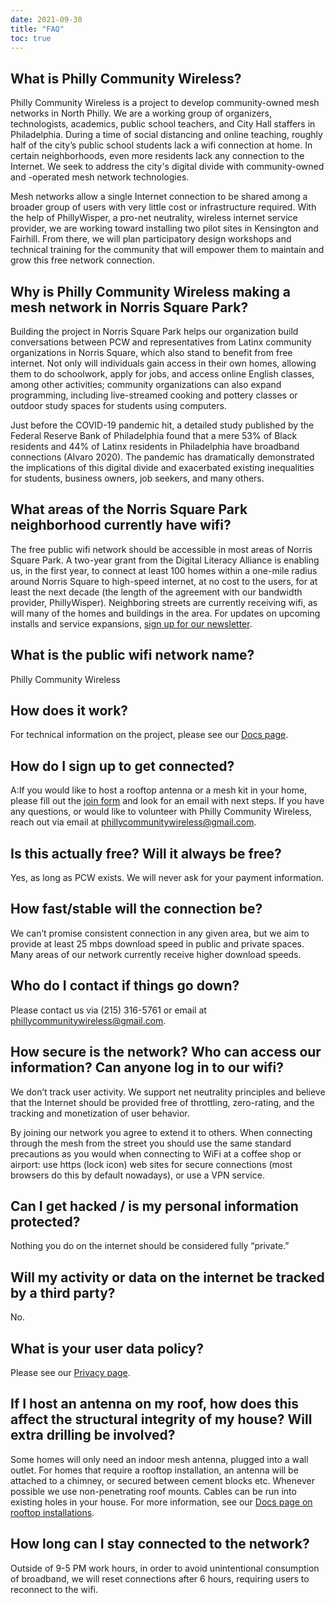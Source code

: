 ```yaml
---
date: 2021-09-30
title: "FAQ"
toc: true
---
```


## What is Philly Community Wireless?

Philly Community Wireless is a project to develop community-owned mesh networks in North Philly. We are a working group of organizers, technologists, academics, public school teachers, and City Hall staffers in Philadelphia. During a time of social distancing and online teaching, roughly half of the city’s public school students lack a wifi connection at home. In certain neighborhoods, even more residents lack any connection to the Internet. We seek to address the city's digital divide with community-owned and -operated mesh network technologies.

Mesh networks allow a single Internet connection to be shared among a broader group of users with very little cost or infrastructure required. With the help of PhillyWisper, a pro-net neutrality, wireless internet service provider, we are working toward installing two pilot sites in Kensington and Fairhill. From there, we will plan participatory design workshops and technical training for the community that will empower them to maintain and grow this free network connection.

## Why is Philly Community Wireless making a mesh network in Norris Square Park?

Building the project in Norris Square Park helps our organization build conversations between PCW and representatives from Latinx community organizations in Norris Square, which also stand to benefit from free internet. Not only will individuals gain access in their own homes, allowing them to do schoolwork, apply for jobs, and access online English classes, among other activities; community organizations can also expand programming, including live-streamed cooking and pottery classes or outdoor study spaces for students using computers.

Just before the COVID-19 pandemic hit, a detailed study published by the Federal Reserve Bank of Philadelphia found that a mere 53% of Black residents and 44% of Latinx residents in Philadelphia have broadband connections (Alvaro 2020). The pandemic has dramatically demonstrated the implications of this digital divide and exacerbated existing inequalities for students, business owners, job seekers, and many others.

## What areas of the Norris Square Park neighborhood currently have wifi?

The free public wifi network should be accessible in most areas of Norris Square Park. A two-year grant from the Digital Literacy Alliance is enabling us, in the first year, to connect at least 100 homes within a one-mile radius around Norris Square to high-speed internet, at no cost to the users, for at least the next decade (the length of the agreement with our bandwidth provider, PhillyWisper). Neighboring streets are currently receiving wifi, as will many of the homes and buildings in the area. For updates on upcoming installs and service expansions, [sign up for our newsletter](https://phillycommunitywireless.us5.list-manage.com/subscribe?u=7a97e4278a5833f5505a85940&id=6af414f631).

## What is the public wifi network name?

Philly Community Wireless

## How does it work?

For technical information on the project, please see our [Docs page](https://docs.phillycommunitywireless.org/en/latest/).

## How do I sign up to get connected?

A:If you would like to host a rooftop antenna or a mesh kit in your home, please fill out the [join form](https://docs.google.com/forms/d/e/1FAIpQLSfjx0A9mFxMiXSb1jisgcHFHwTzktsuz4c36Ja1tVOQjjXzow/viewform) and look for an email with next steps.
If you have any questions, or would like to volunteer with Philly Community Wireless, reach out via email at phillycommunitywireless@gmail.com.

## Is this actually free? Will it always be free?

Yes, as long as PCW exists. We will never ask for your payment information.

## How fast/stable will the connection be?

We can’t promise consistent connection in any given area, but we aim to provide at least 25 mbps download speed in public and private spaces. Many areas of our network currently receive higher download speeds.

## Who do I contact if things go down?

Please contact us via (215) 316-5761 or email at phillycommunitywireless@gmail.com.

## How secure is the network? Who can access our information? Can anyone log in to our wifi?

We don’t track user activity. We support net neutrality principles and believe that the Internet should be provided free of throttling, zero-rating, and the tracking and monetization of user behavior.

By joining our network you agree to extend it to others. When connecting through the mesh from the street you should use the same standard precautions as you would when connecting to WiFi at a coffee shop or airport: use https (lock icon) web sites for secure connections (most browsers do this by default nowadays), or use a VPN service.

## Can I get hacked / is my personal information protected?

Nothing you do on the internet should be considered fully “private.”

## Will my activity or data on the internet be tracked by a third party?

No.

## What is your user data policy?

Please see our [Privacy page](https://phillycommunitywireless.org/privacy/).

## If I host an antenna on my roof, how does this affect the structural integrity of my house? Will extra drilling be involved?

Some homes will only need an indoor mesh antenna, plugged into a wall outlet. For homes that require a rooftop installation, an antenna will be attached to a chimney, or secured between cement blocks etc. Whenever possible we use non-penetrating roof mounts. Cables can be run into existing holes in your house. For more information, see our [Docs page on rooftop installations](https://docs.phillycommunitywireless.org/en/latest/rooftop%20installation/).

## How long can I stay connected to the network?

Outside of 9-5 PM work hours, in order to avoid unintentional consumption of broadband, we will reset connections after 6 hours, requiring users to reconnect to the wifi.
